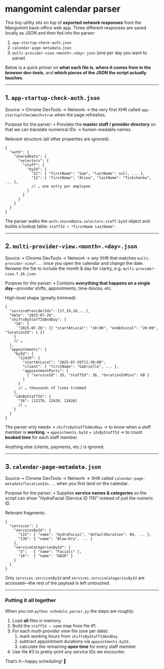 # mangomint calendar parser

This tiny utility sits on top of **exported network responses** from the Mangomint back-office web app.  Three different responses are saved locally as JSON and then fed into the parser:

1. `app-startup-check-auth.json`
2. `calendar-page-metadata.json`
3. `multi-provider-view.<month>.<day>.json` (one per day you want to parse)

Below is a quick primer on **what each file is**, **where it comes from in the browser dev-tools**, and **which pieces of the JSON the script actually touches**.

---
## 1. `app-startup-check-auth.json`
Source:
• Chrome DevTools → Network → the very first XHR called `app-startup?checkAuth=true` when the page refreshes.

Purpose for the parser:
• Provides the **master staff / provider directory** so that we can translate numerical IDs → human-readable names.

Relevant structure (all other properties are ignored):
```jsonc
{
  "auth": {
    "sharedData": {
      "selectors": {
        "staff": {
          "byId": {
            "22": { "firstName": "Sam", "lastName": null, ... },
            "12": { "firstName": "Alina", "lastName": "Tishchenko", ... },
            // … one entry per employee
          }
        }
      }
    }
  }
}
```
The parser walks the `auth.sharedData.selectors.staff.byId` object and builds a lookup table:
`staffId → "FirstName LastName"`.

---
## 2. `multi-provider-view.<month>.<day>.json`
Source:
• Chrome DevTools → Network → any XHR that matches `multi-provider-view?...` once you open the calendar and change the date.  Rename the file to include the month & day for clarity, e.g. `multi-provider-view.7.26.json`.

Purpose for the parser:
• Contains **everything that happens on a single day**—provider shifts, appointments, time-blocks, etc.

High-level shape (greatly trimmed):
```jsonc
{
  "serviceProviderIds": [17,19,18,...],
  "date": "2025-07-26",
  "shiftsByStaffIdAndDay": {
    "18": {
      "2025-07-26": [{ "startAtLocal": "10:00", "endAtLocal": "20:00", "locationId": 1 }]
    }
    // …
  },
  "appointments": {
    "byId": {
      "12429": {
        "startAtLocal": "2025-07-26T11:30:00",
        "client": { "firstName": "Gabrielle", ... },
        "appointmentParts": [
          { "serviceId": 35, "staffId": 16, "durationInMins": 60 }
        ]
      }
      // … thousands of lines trimmed
    },
    "idsByStaffId": {
      "16": [12276, 12429, 12426]
      // …
    }
  }
}
```
The parser only needs:
• `shiftsByStaffIdAndDay` → to know when a staff member is **working**.
• `appointments.byId` + `idsByStaffId` → to count **booked time** for each staff member.

Anything else (clients, payments, etc.) is ignored.

---
## 3. `calendar-page-metadata.json`
Source:
• Chrome DevTools → Network → XHR called `calendar-page-metadata?locationId=...` when you first land on the calendar.

Purpose for the parser:
• Supplies **service names & categories** so the script can show
  "HydraFacial (Service ID 115)" instead of just the numeric ID.

Relevant fragments:
```jsonc
{
  "services": {
    "servicesById": {
      "115": { "name": "HydraFacial", "defaultDuration": 60, ... },
      "138": { "name": "Blow-Dry", ... }
    },
    "serviceCategoriesById": {
      "3":   { "name": "Facials" },
      "16":  { "name": "HAIR" }
    }
  }
}
```
Only `services.servicesById` and `services.serviceCategoriesById` are accessed—the rest of the payload is left untouched.

---
### Putting it all together
When you run `python schedule_parser.py` the steps are roughly:
1. Load **all** files in memory.
2. Build the `staffId → name` map from file #1.
3. For each *multi-provider view* file (one per date):
   1. mark working hours from `shiftsByStaffIdAndDay`.
   2. subtract appointment durations via `appointments.byId`.
   3. calculate the remaining **open time** for every staff member.
4. Use file #3 to pretty-print any service IDs we encounter.

That’s it—happy scheduling! 🎉

